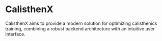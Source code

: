 # CalisthenX
CalisthenX aims to provide a modern solution for optimizing calisthenics training, combining a robust backend architecture with an intuitive user interface.
